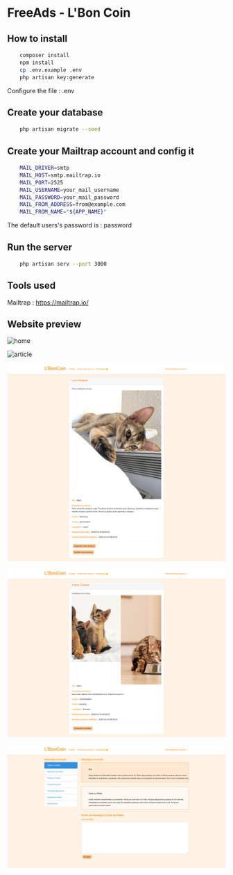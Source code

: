 # FreeAds - L'Bon Coin

## How to install 

```bash
    composer install
    npm install
    cp .env.example .env
    php artisan key:generate
```

Configure the file : .env 

## Create your database

```bash
    php artisan migrate --seed      
```

## Create your Mailtrap account and config it

```bash
    MAIL_DRIVER=smtp
    MAIL_HOST=smtp.mailtrap.io
    MAIL_PORT=2525
    MAIL_USERNAME=your_mail_username
    MAIL_PASSWORD=your_mail_password
    MAIL_FROM_ADDRESS=from@example.com
    MAIL_FROM_NAME="${APP_NAME}"
```

The default users's password is : password

## Run the server 

```bash
    php artisan serv --port 3000
```

## Tools used

Mailtrap : https://mailtrap.io/

## Website preview

![home](.github/preview/home.png "Home preview")

![article](.github/preview/article.png "Index article preview")

![article](.github/preview/show.png "Show article preview own article")

![article](.github/preview/show2.png "Show article preview")

![article](.github/preview/message.png "Message preview")

